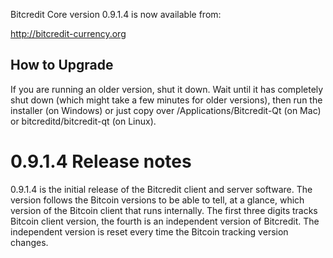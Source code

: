 Bitcredit Core version 0.9.1.4 is now available from:

  http://bitcredit-currency.org

How to Upgrade
--------------

If you are running an older version, shut it down. Wait until it has completely
shut down (which might take a few minutes for older versions), then run the
installer (on Windows) or just copy over /Applications/Bitcredit-Qt (on Mac) or
bitcreditd/bitcredit-qt (on Linux).

0.9.1.4 Release notes
=======================

0.9.1.4 is the initial release of the Bitcredit client and server software. 
The version follows the Bitcoin versions to be able to tell, at a glance, which 
version of the Bitcoin client that runs internally. The first three digits tracks
Bitcoin client version, the fourth is an independent version of Bitcredit. 
The independent version is reset every time the Bitcoin tracking version changes.
